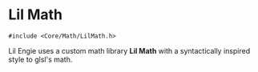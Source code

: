 # Lil Math
`#include <Core/Math/LilMath.h>`

Lil Engie uses a custom math library **Lil Math** with a syntactically inspired style to glsl's math.
